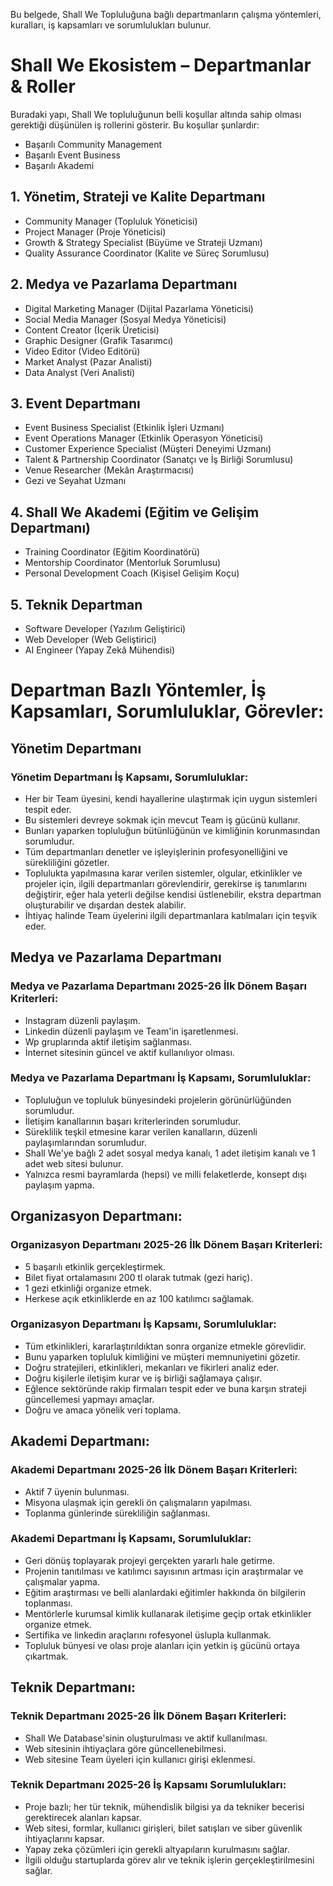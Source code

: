 Bu belgede, Shall We Topluluğuna bağlı departmanların çalışma yöntemleri, kuralları, iş kapsamları ve sorumlulukları bulunur.

# Shall We Ekosistem – Departmanlar & Roller
Buradaki yapı, Shall We topluluğunun belli koşullar altında sahip olması gerektiği düşünülen iş rollerini gösterir. Bu koşullar şunlardır:
- Başarılı Community Management
- Başarılı Event Business
- Başarılı Akademi

## 1. Yönetim, Strateji ve Kalite Departmanı
- Community Manager (Topluluk Yöneticisi)
- Project Manager (Proje Yöneticisi)
- Growth & Strategy Specialist (Büyüme ve Strateji Uzmanı)
- Quality Assurance Coordinator (Kalite ve Süreç Sorumlusu)

## 2. Medya ve Pazarlama Departmanı
- Digital Marketing Manager (Dijital Pazarlama Yöneticisi)
- Social Media Manager (Sosyal Medya Yöneticisi)
- Content Creator (İçerik Üreticisi)
- Graphic Designer (Grafik Tasarımcı)
- Video Editor (Video Editörü)
- Market Analyst (Pazar Analisti)
- Data Analyst (Veri Analisti)

## 3. Event Departmanı
- Event Business Specialist (Etkinlik İşleri Uzmanı)
- Event Operations Manager (Etkinlik Operasyon Yöneticisi)
- Customer Experience Specialist (Müşteri Deneyimi Uzmanı)
- Talent & Partnership Coordinator (Sanatçı ve İş Birliği Sorumlusu)
- Venue Researcher (Mekân Araştırmacısı)
- Gezi ve Seyahat Uzmanı

## 4. Shall We Akademi (Eğitim ve Gelişim Departmanı)
- Training Coordinator (Eğitim Koordinatörü)
- Mentorship Coordinator (Mentorluk Sorumlusu)
- Personal Development Coach (Kişisel Gelişim Koçu)

## 5. Teknik Departman
- Software Developer (Yazılım Geliştirici)
- Web Developer (Web Geliştirici)
- AI Engineer (Yapay Zekâ Mühendisi)

# Departman Bazlı Yöntemler, İş Kapsamları, Sorumluluklar, Görevler:
## Yönetim Departmanı
### Yönetim Departmanı İş Kapsamı, Sorumluluklar:
- Her bir Team üyesini, kendi hayallerine ulaştırmak için uygun sistemleri tespit eder.
- Bu sistemleri devreye sokmak için mevcut Team iş gücünü kullanır.
- Bunları yaparken topluluğun bütünlüğünün ve kimliğinin korunmasından sorumludur.
- Tüm departmanları denetler ve işleyişlerinin profesyonelliğini ve sürekliliğini gözetler.
- Toplulukta yapılmasına karar verilen sistemler, olgular, etkinlikler ve projeler için, ilgili departmanları görevlendirir, gerekirse iş tanımlarını değiştirir, eğer hala yeterli değilse kendisi üstlenebilir, ekstra departman oluşturabilir ve dışardan destek alabilir.
- İhtiyaç halinde Team üyelerini ilgili departmanlara katılmaları için teşvik eder.

## Medya ve Pazarlama Departmanı

### Medya ve Pazarlama Departmanı 2025-26 İlk Dönem Başarı Kriterleri:
- Instagram düzenli paylaşım.
- Linkedin düzenli paylaşım ve Team'in işaretlenmesi.
- Wp gruplarında aktif iletişim sağlanması.
- İnternet sitesinin güncel ve aktif kullanılıyor olması.

### Medya ve Pazarlama Departmanı İş Kapsamı, Sorumluluklar:
- Topluluğun ve topluluk bünyesindeki projelerin görünürlüğünden sorumludur.
- İletişim kanallarının başarı kriterlerinden sorumludur.
- Süreklilik teşkil etmesine karar verilen kanalların, düzenli paylaşımlarından sorumludur.
- Shall We'ye bağlı 2 adet sosyal medya kanalı, 1 adet iletişim kanalı ve 1 adet web sitesi bulunur.
- Yalnızca resmi bayramlarda (hepsi) ve milli felaketlerde, konsept dışı paylaşım yapma.

## Organizasyon Departmanı:

### Organizasyon Departmanı 2025-26 İlk Dönem Başarı Kriterleri:
- 5 başarılı etkinlik gerçekleştirmek.
- Bilet fiyat ortalamasını 200 tl olarak tutmak (gezi hariç).
- 1 gezi etkinliği organize etmek.
- Herkese açık etkinliklerde en az 100 katılımcı sağlamak.

### Organizasyon Departmanı İş Kapsamı, Sorumluluklar:
- Tüm etkinlikleri, kararlaştırıldıktan sonra organize etmekle görevlidir.
- Bunu yaparken topluluk kimliğini ve müşteri memnuniyetini gözetir.
- Doğru stratejileri, etkinlikleri, mekanları ve fikirleri analiz eder.
- Doğru kişilerle iletişim kurar ve iş birliği sağlamaya çalışır.
- Eğlence sektöründe rakip firmaları tespit eder ve buna karşın strateji güncellemesi yapmayı amaçlar.
- Doğru ve amaca yönelik veri toplama.

## Akademi Departmanı:
### Akademi Departmanı 2025-26 İlk Dönem Başarı Kriterleri:
- Aktif 7 üyenin bulunması.
- Misyona ulaşmak için gerekli ön çalışmaların yapılması.
- Toplanma günlerinde sürekliliğin sağlanması.

### Akademi Departmanı İş Kapsamı, Sorumluluklar:
- Geri dönüş toplayarak projeyi gerçekten yararlı hale getirme.
- Projenin tanıtılması ve katılımcı sayısının artması için araştırmalar ve çalışmalar yapma.
- Eğitim araştırması ve belli alanlardaki eğitimler hakkında ön bilgilerin toplanması.
- Mentörlerle kurumsal kimlik kullanarak iletişime geçip ortak etkinlikler organize etmek.
- Sertifika ve linkedin araçlarını rofesyonel üslupla kullanmak.
- Topluluk bünyesi ve olası proje alanları için yetkin iş gücünü ortaya çıkartmak.

## Teknik Departmanı:
### Teknik Departmanı 2025-26 İlk Dönem Başarı Kriterleri:
- Shall We Database'sinin oluşturulması ve aktif kullanılması.
- Web sitesinin ihtiyaçlara göre güncellenebilmesi.
- Web sitesine Team üyeleri için kullanıcı girişi eklenmesi.
  
### Teknik Departmanı 2025-26 İş Kapsamı Sorumlulukları:
- Proje bazlı; her tür teknik, mühendislik bilgisi ya da tekniker becerisi gerektirecek alanları kapsar.
- Web sitesi, formlar, kullanıcı girişleri, bilet satışları ve siber güvenlik ihtiyaçlarını kapsar.
- Yapay zeka çözümleri için gerekli altyapıların kurulmasını sağlar.
- İlgili olduğu startuplarda görev alır ve teknik işlerin gerçekleştirilmesini sağlar.

















